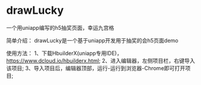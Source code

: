 # drawLucky
一个用uniapp编写的h5抽奖页面，幸运九宫格

简单介绍：
drawLucky是一个基于uniapp开发用于抽奖的会h5页面demo

使用方法：
1、下载HbuilderX(uniapp专用IDE)，https://www.dcloud.io/hbuilderx.html;
2、进入编辑器，左侧项目栏，右键导入该项目;
3、导入项目后，编辑器顶部，运行-运行到浏览器-Chrome即可打开项目;
